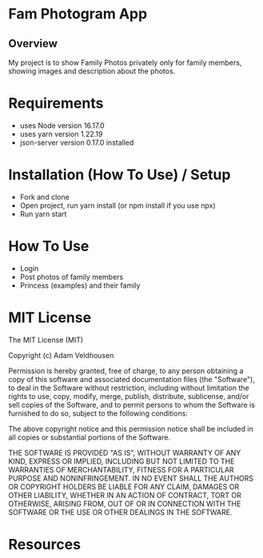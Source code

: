 # Fam Photogram App

## Overview
My project is to show Family Photos privately only for family members, showing images and description about the photos.

# Requirements
* uses Node version 16.17.0
* uses yarn version 1.22.19
* json-server version 0.17.0 installed


# Installation (How To Use) / Setup
* Fork and clone
* Open project, run yarn install (or npm install if you use npx)
* Run yarn start


# How To Use 
- Login 
- Post photos of family members 
- Princess (examples) and their family 

# MIT License 
The MIT License (MIT)

Copyright (c) Adam Veldhousen

Permission is hereby granted, free of charge, to any person obtaining a copy of this software and associated documentation files (the "Software"), to deal in the Software without restriction, including without limitation the rights to use, copy, modify, merge, publish, distribute, sublicense, and/or sell copies of the Software, and to permit persons to whom the Software is furnished to do so, subject to the following conditions:

The above copyright notice and this permission notice shall be included in all copies or substantial portions of the Software.

THE SOFTWARE IS PROVIDED "AS IS", WITHOUT WARRANTY OF ANY KIND, EXPRESS OR IMPLIED, INCLUDING BUT NOT LIMITED TO THE WARRANTIES OF MERCHANTABILITY, FITNESS FOR A PARTICULAR PURPOSE AND NONINFRINGEMENT. IN NO EVENT SHALL THE AUTHORS OR COPYRIGHT HOLDERS BE LIABLE FOR ANY CLAIM, DAMAGES OR OTHER LIABILITY, WHETHER IN AN ACTION OF CONTRACT, TORT OR OTHERWISE, ARISING FROM, OUT OF OR IN CONNECTION WITH THE SOFTWARE OR THE USE OR OTHER DEALINGS IN THE SOFTWARE.

# Resources 

